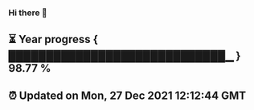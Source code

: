### Hi there 👋
⏳ Year progress { █████████████████████████████▁ } 98.77 %
---
⏰ Updated on Mon, 27 Dec 2021 12:12:44 GMT
---

